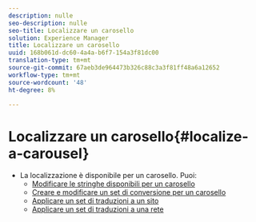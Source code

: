 ```yaml
---
description: nulle
seo-description: nulle
seo-title: Localizzare un carosello
solution: Experience Manager
title: Localizzare un carosello
uuid: 168b061d-dc60-4a4a-b6f7-154a3f81dc00
translation-type: tm+mt
source-git-commit: 67aeb3de964473b326c88c3a3f81ff48a6a12652
workflow-type: tm+mt
source-wordcount: '48'
ht-degree: 8%

---
```



# Localizzare un carosello{#localize-a-carousel}

* La localizzazione è disponibile per un carosello. Puoi:
   * [Modificare le stringhe disponibili per un carosello](/help/using/c-settings-other/c-translation-sets/c-localize-strings.md#section_l2z_hkn_xz)
   * [Creare e modificare un set di conversione per un carosello](/help/using/c-settings-other/c-translation-sets/t-create-modify-translation-sets.md)
   * [Applicare un set di traduzioni a un sito](/help/using/c-settings-other/c-translation-sets/t-apply-a-translation-set-to-a-site.md)
   * [Applicare un set di traduzioni a una rete](/help/using/c-settings-other/c-translation-sets/t-apply-a-translation-set-to-a-network.md)

